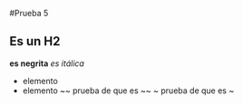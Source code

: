 #Prueba 5

## Es un H2

**es negrita**
*es itálica*

- elemento
- elemento
~~ prueba de que es ~~
~ prueba de que es ~